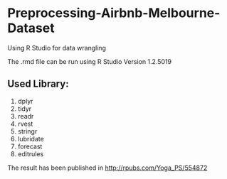 # Preprocessing-Airbnb-Melbourne-Dataset
Using R Studio for data wrangling

The .rmd file can be run using R Studio Version 1.2.5019

## Used Library:
1. dplyr
2. tidyr
3. readr
4. rvest
5. stringr
6. lubridate
7. forecast
8. editrules

The result has been published in http://rpubs.com/Yoga_PS/554872
